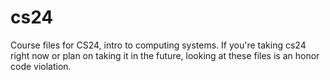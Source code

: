 # cs24

Course files for CS24, intro to computing systems. If you're taking cs24 right now or plan on taking it in the future, looking at these files is an honor code violation.
